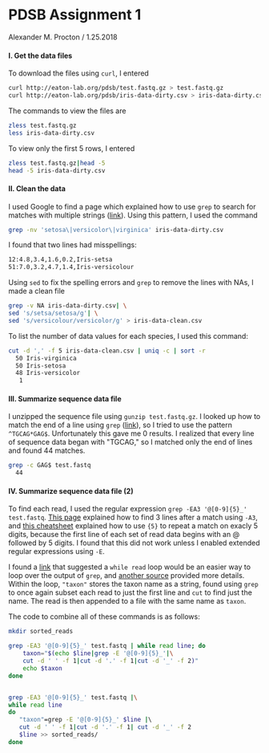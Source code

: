 # PDSB Assignment 1
Alexander M. Procton / 1.25.2018

#### I. Get the data files

To download the files using `curl`, I entered
   
```bash
curl http://eaton-lab.org/pdsb/test.fastq.gz > test.fastq.gz
curl http://eaton-lab.org/pdsb/iris-data-dirty.csv > iris-data-dirty.csv
```

The commands to view the files are

```bash
zless test.fastq.gz
less iris-data-dirty.csv
```

To view only the first 5 rows, I entered

```bash
zless test.fastq.gz|head -5
head -5 iris-data-dirty.csv
```

#### II. Clean the data

I used Google to find a page which explained how to use `grep` to search for matches with multiple strings ([link](https://www.cyberciti.biz/faq/searching-multiple-words-string-using-grep/)). Using this pattern, I used the command

```bash
grep -nv 'setosa\|versicolor\|virginica' iris-data-dirty.csv
```

I found that two lines had misspellings:

```bash
12:4.8,3.4,1.6,0.2,Iris-setsa
51:7.0,3.2,4.7,1.4,Iris-versicolour
```

Using `sed` to fix the spelling errors and `grep` to remove the lines with NAs, I made a clean file

```bash
grep -v NA iris-data-dirty.csv| \
sed 's/setsa/setosa/g'| \
sed 's/versicolour/versicolor/g' > iris-data-clean.csv
```

To list the number of data values for each species, I used this command:

```bash
cut -d ',' -f 5 iris-data-clean.csv | uniq -c | sort -r
  50 Iris-virginica
  50 Iris-setosa
  48 Iris-versicolor
   1
```

#### III. Summarize sequence data file

I unzipped the sequence file using `gunzip test.fastq.gz`. I looked up how to match the end of a line using `grep` ([link](https://unix.stackexchange.com/questions/124462/detecting-pattern-at-the-end-of-a-line-with-grep)), so I tried to use the pattern `^TGCAG*GAG$`. Unfortunately this gave me 0 results. I realized that every line of sequence data began with "TGCAG," so I matched only the end of lines and found 44 matches.

```bash
grep -c GAG$ test.fastq
  44
```

#### IV. Summarize sequence data file (2)

To find each read, I used the regular expression `grep -EA3 '@[0-9]{5}_' test.fastq`. [This page](https://askubuntu.com/questions/27838/how-to-grep-2-or-3-lines-one-containing-the-text-i-want-and-the-others-just-be) explained how to find 3 lines after a match using `-A3`, and [this cheatsheet](http://web.mit.edu/hackl/www/lab/turkshop/slides/regex-cheatsheet.pdf) explained how to use `{5}` to repeat a match on exacly 5 digits, because the first line of each set of read data begins with an @ followed by 5 digits. I found that this did not work unless I enabled extended regular expressions using `-E`.

I found a [link](https://stackoverflow.com/questions/16317961/how-to-process-each-line-received-as-a-result-of-grep-command) that suggested a `while read` loop would be an easier way to loop over the output of `grep`, and [another source](http://www.compciv.org/topics/bash/loops/) provided more details. Within the loop, `"taxon"` stores the taxon name as a string, found using `grep` to once again subset each read to just the first line and `cut` to find just the name. The read is then appended to a file with the same name as `taxon`.

The code to combine all of these commands is as follows:

```bash
mkdir sorted_reads

grep -EA3 '@[0-9]{5}_' test.fastq | while read line; do
    taxon="$(echo $line|grep -E '@[0-9]{5}_'|\
    cut -d ' ' -f 1|cut -d '.' -f 1|cut -d '_' -f 2)"
    echo $taxon
done


grep -EA3 '@[0-9]{5}_' test.fastq |\
while read line
do 
   "taxon"=grep -E '@[0-9]{5}_' $line |\ 
   cut -d ' ' -f 1|cut -d '.' -f 1| cut -d '_' -f 2
   $line >> sorted_reads/
done
```
